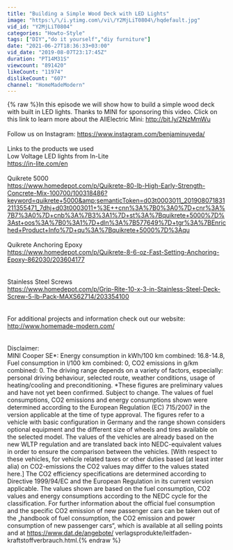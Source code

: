 ```yaml
---
title: "Building a Simple Wood Deck with LED Lights"
image: "https:\/\/i.ytimg.com\/vi\/Y2MjLiT0804\/hqdefault.jpg"
vid_id: "Y2MjLiT0804"
categories: "Howto-Style"
tags: ["DIY","do it yourself","diy furniture"]
date: "2021-06-27T18:36:33+03:00"
vid_date: "2019-08-07T23:17:45Z"
duration: "PT14M31S"
viewcount: "891420"
likeCount: "11974"
dislikeCount: "607"
channel: "HomeMadeModern"
---
```

{% raw %}In this episode we will show how to build a simple wood deck with built in LED lights.  Thanks to MINI for sponsoring this video.  Click on this link to learn more about the AllElectric Mini: <a rel="nofollow" target="blank" href="http://bit.ly/2NzMmWu">http://bit.ly/2NzMmWu</a><br /><br />Follow us on Instagram: <a rel="nofollow" target="blank" href="https://www.instagram.com/benjaminuyeda/">https://www.instagram.com/benjaminuyeda/</a><br /><br />Links to the products we used<br />Low Voltage LED lights from In-Lite<br /><a rel="nofollow" target="blank" href="https://in-lite.com/en">https://in-lite.com/en</a><br /><br />Quikrete 5000<br /><a rel="nofollow" target="blank" href="https://www.homedepot.com/p/Quikrete-80-lb-High-Early-Strength-Concrete-Mix-100700/100318486?keyword=quikrete+5000&amp;semanticToken=d03t0003011_201908071831211355471_7dhj+d03t0003011+%3E++cnn%3A%7B0%3A0%7D+cnr%3A%7B7%3A0%7D+cnb%3A%7B3%3A1%7D+st%3A%7Bquikrete+5000%7D%3Ast+oos%3A%7B0%3A1%7D+dln%3A%7B577649%7D+tgr%3A%7BEnriched+Product+Info%7D+qu%3A%7Bquikrete+5000%7D%3Aqu">https://www.homedepot.com/p/Quikrete-80-lb-High-Early-Strength-Concrete-Mix-100700/100318486?keyword=quikrete+5000&amp;semanticToken=d03t0003011_201908071831211355471_7dhj+d03t0003011+%3E++cnn%3A%7B0%3A0%7D+cnr%3A%7B7%3A0%7D+cnb%3A%7B3%3A1%7D+st%3A%7Bquikrete+5000%7D%3Ast+oos%3A%7B0%3A1%7D+dln%3A%7B577649%7D+tgr%3A%7BEnriched+Product+Info%7D+qu%3A%7Bquikrete+5000%7D%3Aqu</a><br /><br />Quikrete Anchoring Epoxy<br /><a rel="nofollow" target="blank" href="https://www.homedepot.com/p/Quikrete-8-6-oz-Fast-Setting-Anchoring-Epoxy-862030/203604177">https://www.homedepot.com/p/Quikrete-8-6-oz-Fast-Setting-Anchoring-Epoxy-862030/203604177</a><br /><br /><br />Stainless Steel Screws<br /><a rel="nofollow" target="blank" href="https://www.homedepot.com/p/Grip-Rite-10-x-3-in-Stainless-Steel-Deck-Screw-5-lb-Pack-MAXS62714/203354100">https://www.homedepot.com/p/Grip-Rite-10-x-3-in-Stainless-Steel-Deck-Screw-5-lb-Pack-MAXS62714/203354100</a><br /><br /><br />For additional projects and information check out our website:<br /><a rel="nofollow" target="blank" href="http://www.homemade-modern.com/">http://www.homemade-modern.com/</a><br /><br /><br />Disclaimer: <br />MINI Cooper SE*: Energy consumption in kWh/100 km combined: 16.8-14.8, Fuel consumption in l/100 km combined: 0, CO2 emissions in g/km combined: 0. The driving range depends on a variety of factors, especially: personal driving behaviour, selected route, weather conditions, usage of heating/cooling and preconditioning. *These figures are preliminary values and have not yet been confirmed. Subject to change. The values of fuel consumptions, CO2 emissions and energy consumptions shown were determined according to the European Regulation (EC) 715/2007 in the version applicable at the time of type approval. The figures refer to a vehicle with basic configuration in Germany and the range shown considers optional equipment and the different size of wheels and tires available on the selected model. The values of the vehicles are already based on the new WLTP regulation and are translated back into NEDC-equivalent values in order to ensure the comparison between the vehicles. [With respect to these vehicles, for vehicle related taxes or other duties based (at least inter alia) on CO2-emissions the CO2 values may differ to the values stated here.] The CO2 efficiency specifications are determined according to Directive 1999/94/EC and the European Regulation in its current version applicable. The values shown are based on the fuel consumption, CO2 values and energy consumptions according to the NEDC cycle for the classification. For further information about the official fuel consumption and the specific CO2 emission of new passenger cars can be taken out of the „handbook of fuel consumption, the CO2 emission and power consumption of new passenger cars“, which is available at all selling points and at <a rel="nofollow" target="blank" href="https://www.dat.de/angebote/">https://www.dat.de/angebote/</a> verlagsprodukte/leitfaden-kraftstoffverbrauch.html.{% endraw %}
